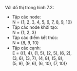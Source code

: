 Với đồ thị trong hình 7.2:
* Tập các node: <br>
  N = {1, 2, 3, 4, 5, 6, 7, 8, 9, 10} <br>
* Tập các node khởi tạo: <br>
  N = {1, 2, 3} <br>
* Tập các điểm kết thúc: <br>
  N = {8, 9, 10} <br>
* Tập các cạnh: <br>
  E = {(1, 4), (1, 5), (2, 5), (6, 2), <br>
       (3, 6), (3, 7), (4, 8), (5, 8), <br>
       (5, 9), (9, 6), (6, 10), (7, 10)}
